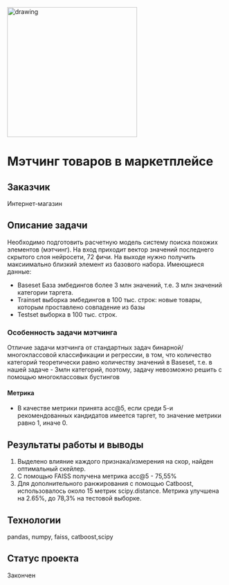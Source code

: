 <!-- ![image alt="drawing" height="200"](https://github.com/EduardR7/Matching/assets/126398449/8ef414ad-3402-48b2-bb75-2ade5b45d46e) -->
<img src="https://github.com/EduardR7/Matching/assets/126398449/8ef414ad-3402-48b2-bb75-2ade5b45d46e" alt="drawing" height="300">

# Мэтчинг товаров в маркетплейсе
## Заказчик
Интернет-магазин

## Описание задачи
Необходимо подготовить расчетную модель систему поиска похожих элементов (мэтчинг).
На вход приходит вектор значений последнего скрытого слоя нейросети, 72 фичи.
На выходе нужно получить максиимально близкий элемент из базового набора.
Имеющиеся данные:
- Baseset База эмбедингов более 3 млн значений, т.е. 3 млн значений категории таргета.
- Trainset выборка эмбедингов в 100 тыс. строк: новые товары, которым проставлено совпадение из базы
- Testset выборка в 100 тыс. строк.
### Особенность задачи мэтчинга
Отличие задачи мэтчинга от стандартных задач бинарной/многоклассовой классификации и регрессии, в том,
что количество категорий теоретически равно количеству значений в Baseset, т.е. в нашей задаче - 3млн категорий, поэтому, задачу невозможно решить с помощью многоклассовых бустингов
#### Метрика
- В качестве метрики принята acc@5, если среди 5-и рекомендованных кандидатов имеется таргет, то значение метрики равно 1, иначе 0.

## Результаты работы и выводы
<!-- - Так как полный набор, особенно Baseset, существенно нагружает вычислительные мощности, был построен статистически близкий учебный miniset 600тыс/20тыс/20тыс строк, который гораздо быстрее считается -->
1. Выделено влияние каждого признака/измерения на скор, найден оптимальный скейлер.
2. С помощью FAISS получена метрика acc@5 - 75,55%
3. Для дополнительного ранжирования с помощью Catboost, использовалось около 15 метрик scipy.distance. Метрика улучшена на 2.65%, до 78,3% на тестовой выборке.

## Технологии
pandas, numpy, faiss, catboost,scipy
<!-- планируемые optuna, pipeline, fast api,   docker -->

## Статус проекта
Закончен

<!--
## Результаты работы и выводы
 - Так как полный набор, особенно Baseset, существенно нагружает вычислительные мощности, был построен статистически близкий учебный miniset 600тыс/20тыс/20тыс строк, который гораздо быстрее считается
- Построена бейзлайн модель, и построены гистограммы всех 72 измерений. На miniset измерено влияние каждого из 72 измерений на общий скор. Выделены "нехарактерные" измерения, и отдельно измерено влияние каждого на общий скор.
- Дополнительно исследовано влияние масштабирования (scalers) на метрику
- `FAISS` имеет встроенные методы работы с расстояниями, коллинераностью и другими скалярными признаками. Была выполнена подготовка к ранжированию для бустов.
- Для ранжирования применен метод обучения на сконкатенированных векторах с добавлением расстояний как дополнительных признаков.
- С помощью FAISS получена метрика acc@5 - 0.7555
- Выполнено ранжирование с помощью CatBoost, взято 100 кандидатов вместо 5, улучшение оказалось значительное - acc@5 = 0.8066
- Суммарно, скор увеличен на 6,76%, что является отличным улучшением
- Так как количество данных большое, около 80тыс со значением = 1, возможно можно еще добавить значящие фичи.
-->
